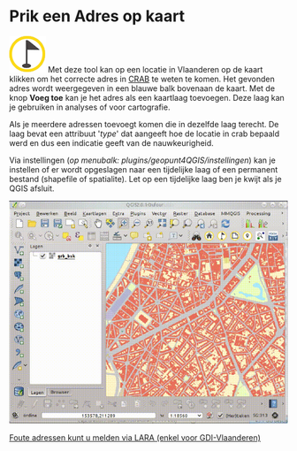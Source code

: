 Prik een Adres op kaart
=======================

![](images/geopuntReverse.png)
Met deze tool kan op een locatie in Vlaanderen op de kaart klikken om het correcte adres in [CRAB](http://www.agiv.be/gis/projecten/?catid=34) te weten te komen.
Het gevonden adres wordt weergegeven in een blauwe balk bovenaan de kaart. Met de knop **Voeg toe** kan je het adres als een kaartlaag toevoegen. Deze laag kan je gebruiken in analyses of voor cartografie.

Als je meerdere adressen toevoegt komen die in dezelfde laag terecht. De laag bevat een attribuut '*type*' dat aangeeft hoe de locatie in crab bepaald werd en dus een indicatie geeft van de nauwkeurigheid.

Via instellingen (*op menubalk: plugins/geopunt4QGIS/instellingen*) kan je instellen of er wordt opgeslagen naar een tijdelijke laag of een permanent bestand (shapefile of spatialite). Let op een tijdelijke laag ben je kwijt als je QGIS afsluit.

![](images/geopunt4qgisReverse.gif "Prik een Adres op kaart")

[Foute adressen kunt u melden via LARA (enkel voor GDI-Vlaanderen)](http://crab.agiv.be/Lara) 
